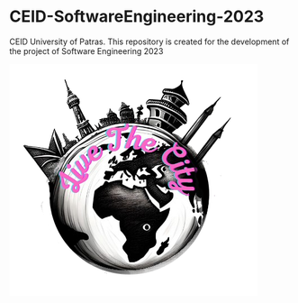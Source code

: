 # CEID-SoftwareEngineering-2023
CEID University of Patras. This repository is created for the development of the project of Software Engineering 2023

![projet logo](/Logo/logo.png)

